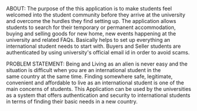 ABOUT:
The purpose of the this application is to make students feel welcomed into the student community before they arrive at the university and overcome the hurdles 
they find setting up. The application allows students to search for their temporary or permanent accommodation, buying and selling goods for new home,
new events happening at the university and related FAQs. Basically helps to set up everything an international student needs to start with.
Buyers and Seller students are authenticated by using university's official email id in order to avoid scams.

PROBLEM STATEMENT:
Being and Living as an alien is never easy and the situation is difficult when you are an international student in the same country at the same time. 
Finding somewhere safe, legitimate, convenient and affordable to live as an international student is one of the main concerns of students. 
This Application can be used by the universities as a system that offers authentication and security to international students in terms of finding their
basic needs in a new country.
